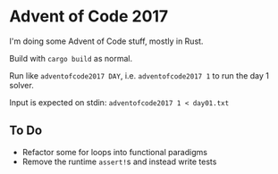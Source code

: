 # Advent of Code 2017

I'm doing some Advent of Code stuff, mostly in Rust.

Build with `cargo build` as normal.

Run like `adventofcode2017 DAY`, i.e. `adventofcode2017 1` to run the day 1 solver.

Input is expected on stdin: `adventofcode2017 1 < day01.txt`

## To Do

- Refactor some for loops into functional paradigms
- Remove the runtime `assert!`s and instead write tests

